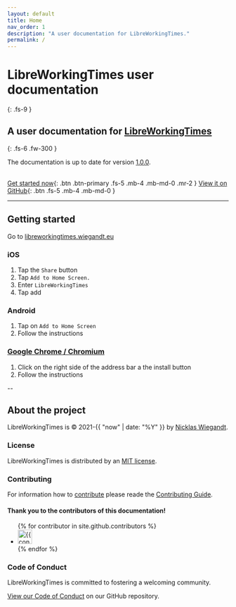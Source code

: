 ```yaml
---
layout: default
title: Home
nav_order: 1
description: "A user documentation for LibreWorkingTimes."
permalink: /
---
```


# LibreWorkingTimes user documentation
{: .fs-9 }

## A user documentation for [LibreWorkingTimes](https://libreworkingtimes.wiegandt.eu)
{: .fs-6 .fw-300 }

The documentation is up to date for version [1.0.0](https://github.com/Nicklas2751/LibreWorkingTimes/releases/tag/v1.0.0).

\
[Get started now](#getting-started){: .btn .btn-primary .fs-5 .mb-4 .mb-md-0 .mr-2 } [View it on GitHub](https://github.com/Nicklas2751/LibreWorkingTimes){: .btn .fs-5 .mb-4 .mb-md-0 }

---

## Getting started

Go to [libreworkingtimes.wiegandt.eu](https://libreworkingtimes.wiegandt.eu/)

### iOS

1. Tap the `Share` button
2. Tap `Add to Home Screen.`
3. Enter `LibreWorkingTimes`
4. Tap add

### Android

1. Tap on `Add to Home Screen`
2. Follow the instructions

### [Google Chrome / Chromium](https://support.google.com/chrome/answer/9658361)

1. Click on the right side of the address bar a the install button
2. Follow the instructions

--

## About the project

LibreWorkingTimes is &copy; 2021-{{ "now" | date: "%Y" }} by [Nicklas Wiegandt](https://nicklas.wiegandt.eu).

### License

LibreWorkingTimes is distributed by an [MIT license](https://github.com/nicklas2751/libreworkingtimes/tree/main/LICENSE).

### Contributing

For information how to [contribute](https://github.com/Nicklas2751/LibreWorkingTimes/blob/main/CONTRIBUTING.md) please reade the [Contributing Guide](https://github.com/Nicklas2751/LibreWorkingTimes/blob/main/CONTRIBUTING.md).

#### Thank you to the contributors of this documentation!

<ul class="list-style-none">
{% for contributor in site.github.contributors %}
  <li class="d-inline-block mr-1">
     <a href="{{ contributor.html_url }}"><img src="{{ contributor.avatar_url }}" width="32" height="32" alt="{{ contributor.login }}"/></a>
  </li>
{% endfor %}
</ul>

### Code of Conduct

LibreWorkingTimes is committed to fostering a welcoming community.

[View our Code of Conduct](https://github.com/Nicklas2751/LibreWorkingTimes/tree/main/CODE_OF_CONDUCT.md) on our GitHub repository.
